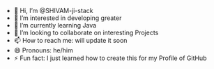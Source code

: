 - 👋 Hi, I’m @SHIVAM-ji-stack
- 👀 I’m interested in developing greater
- 🌱 I’m currently learning Java
- 💞️ I’m looking to collaborate on interesting Projects
- 📫 How to reach me: will update it soon
- 😄 Pronouns: he/him
- ⚡ Fun fact: I just learned how to create this for my Profile of GitHub

<!---
SHIVAM-ji-stack/SHIVAM-ji-stack is a ✨ special ✨ repository because its `README.md` (this file) appears on your GitHub profile.
You can click the Preview link to take a look at your changes.
--->
